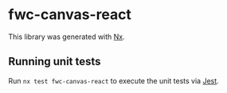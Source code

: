 # fwc-canvas-react

This library was generated with [Nx](https://nx.dev).

## Running unit tests

Run `nx test fwc-canvas-react` to execute the unit tests via [Jest](https://jestjs.io).
